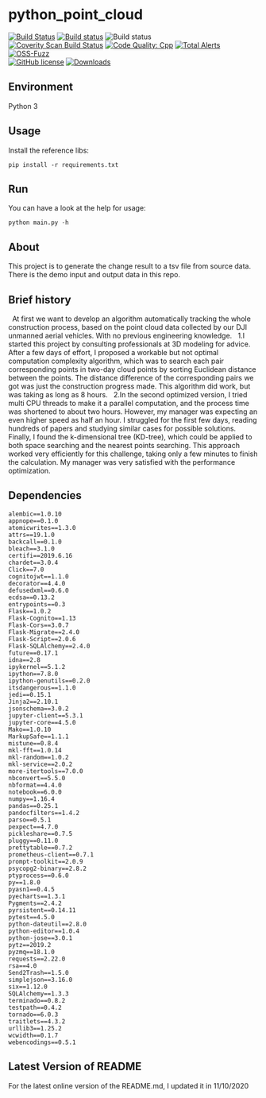 # python_point_cloud

[![Build Status](https://travis-ci.org/tesseract-ocr/tesseract.svg?branch=master)](https://travis-ci.org/tesseract-ocr/tesseract)
[![Build status](https://ci.appveyor.com/api/projects/status/miah0ikfsf0j3819/branch/master?svg=true)](https://ci.appveyor.com/project/zdenop/tesseract/)
![Build status](https://github.com/tesseract-ocr/tesseract/workflows/sw/badge.svg)<br>
[![Coverity Scan Build Status](https://scan.coverity.com/projects/tesseract-ocr/badge.svg)](https://scan.coverity.com/projects/tesseract-ocr)
[![Code Quality: Cpp](https://img.shields.io/lgtm/grade/cpp/g/tesseract-ocr/tesseract.svg?logo=lgtm&logoWidth=18)](https://lgtm.com/projects/g/tesseract-ocr/tesseract/context:cpp)
[![Total Alerts](https://img.shields.io/lgtm/alerts/g/tesseract-ocr/tesseract.svg?logo=lgtm&logoWidth=18)](https://lgtm.com/projects/g/tesseract-ocr/tesseract/alerts)
[![OSS-Fuzz](https://img.shields.io/badge/oss--fuzz-fuzzing-brightgreen)](https://bugs.chromium.org/p/oss-fuzz/issues/list?sort=-opened&can=2&q=proj:tesseract-ocr)
<br/>
[![GitHub license](https://img.shields.io/badge/license-Apache--2.0-blue.svg)](https://raw.githubusercontent.com/tesseract-ocr/tesseract/master/LICENSE)
[![Downloads](https://img.shields.io/badge/download-all%20releases-brightgreen.svg)](https://github.com/tesseract-ocr/tesseract/releases/)

## Environment

Python 3


## Usage

Install the reference libs:

    pip install -r requirements.txt


## Run
You can have a look at the help for usage:

    python main.py -h


## About

This project is to generate the change result to a tsv file from source data.
There is the demo input and output data in this repo.

## Brief history

&nbsp;&nbsp;At first we want to develop an algorithm automatically tracking the whole construction process, based on the point cloud data collected by our DJI unmanned aerial vehicles. With no previous engineering knowledge.
&nbsp;&nbsp;1.I started this project by consulting professionals at 3D modeling for advice. After a few days of effort, I proposed a workable but not optimal computation complexity algorithm, which was to search each pair corresponding points in two-day cloud points by sorting Euclidean distance between the points. The distance difference of the corresponding pairs we got was just the construction progress made. This algorithm did work, but was taking as long as 8 hours. 
&nbsp;&nbsp;2.In the second optimized version, I tried multi CPU threads to make it a parallel computation, and the process time was shortened to about two hours. However, my manager was expecting an even higher speed as half an hour. I struggled for the first few days, reading hundreds of papers and studying similar cases for possible solutions. Finally, I found the k-dimensional tree (KD-tree), which could be applied to both space searching and the nearest points searching. This approach worked very efficiently for this challenge, taking only a few minutes to finish the calculation. My manager was very satisfied with the performance optimization.


## Dependencies

    alembic==1.0.10
    appnope==0.1.0
    atomicwrites==1.3.0
    attrs==19.1.0
    backcall==0.1.0
    bleach==3.1.0
    certifi==2019.6.16
    chardet==3.0.4
    Click==7.0
    cognitojwt==1.1.0
    decorator==4.4.0
    defusedxml==0.6.0
    ecdsa==0.13.2
    entrypoints==0.3
    Flask==1.0.2
    Flask-Cognito==1.13
    Flask-Cors==3.0.7
    Flask-Migrate==2.4.0
    Flask-Script==2.0.6
    Flask-SQLAlchemy==2.4.0
    future==0.17.1
    idna==2.8
    ipykernel==5.1.2
    ipython==7.8.0
    ipython-genutils==0.2.0
    itsdangerous==1.1.0
    jedi==0.15.1
    Jinja2==2.10.1
    jsonschema==3.0.2
    jupyter-client==5.3.1
    jupyter-core==4.5.0
    Mako==1.0.10
    MarkupSafe==1.1.1
    mistune==0.8.4
    mkl-fft==1.0.14
    mkl-random==1.0.2
    mkl-service==2.0.2
    more-itertools==7.0.0
    nbconvert==5.5.0
    nbformat==4.4.0
    notebook==6.0.0
    numpy==1.16.4
    pandas==0.25.1
    pandocfilters==1.4.2
    parso==0.5.1
    pexpect==4.7.0
    pickleshare==0.7.5
    pluggy==0.11.0
    prettytable==0.7.2
    prometheus-client==0.7.1
    prompt-toolkit==2.0.9
    psycopg2-binary==2.8.2
    ptyprocess==0.6.0
    py==1.8.0
    pyasn1==0.4.5
    pyecharts==1.3.1
    Pygments==2.4.2
    pyrsistent==0.14.11
    pytest==4.5.0
    python-dateutil==2.8.0
    python-editor==1.0.4
    python-jose==3.0.1
    pytz==2019.2
    pyzmq==18.1.0
    requests==2.22.0
    rsa==4.0
    Send2Trash==1.5.0
    simplejson==3.16.0
    six==1.12.0
    SQLAlchemy==1.3.3
    terminado==0.8.2
    testpath==0.4.2
    tornado==6.0.3
    traitlets==4.3.2
    urllib3==1.25.2
    wcwidth==0.1.7
    webencodings==0.5.1

## Latest Version of README

For the latest online version of the README.md, I updated it in 11/10/2020
